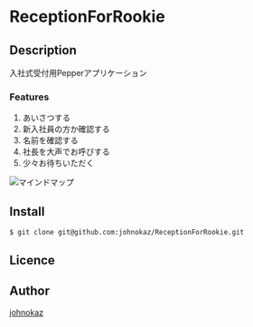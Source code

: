  ReceptionForRookie
====

## Description
入社式受付用Pepperアプリケーション
### Features
1. あいさつする
2. 新入社員の方か確認する
3. 名前を確認する
4. 社長を大声でお呼びする
5. 少々お待ちいただく


![マインドマップ](https://github.com/johnokaz/ReceptionForRookie/wiki/image/入社式受付アプリ.png "入社式受付アプリ_マインドマップ")

## Install

```commandline
$ git clone git@github.com:johnokaz/ReceptionForRookie.git
```

## Licence

## Author

[johnokaz](https://github.com/johnokaz)

